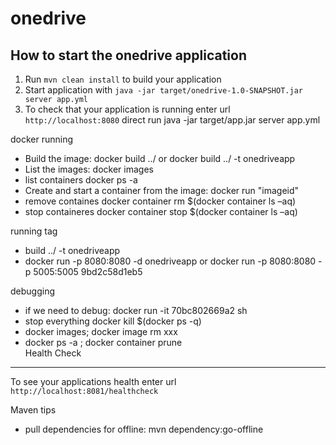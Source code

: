 # onedrive

How to start the onedrive application
---

1. Run `mvn clean install` to build your application
1. Start application with `java -jar target/onedrive-1.0-SNAPSHOT.jar server app.yml`
1. To check that your application is running enter url `http://localhost:8080`
direct run
 java -jar target/app.jar server app.yml


docker running
- Build the image: docker build ../ or  docker build ../ -t onedriveapp
- List the images: docker images 
- list containers docker ps -a
- Create and start a container from the image: docker run "imageid" 
- remove containes docker container rm $(docker container ls –aq)
- stop containeres docker container stop $(docker container ls –aq)

running tag
- build ../ -t onedriveapp
- docker run -p 8080:8080 -d onedriveapp or docker run -p 8080:8080 -p 5005:5005 9bd2c58d1eb5

debugging
- if we need to debug: docker run -it 70bc802669a2 sh
- stop everything docker kill $(docker ps -q)
- docker images; docker image rm xxx
- docker ps -a ;  docker container prune    
  Health Check
---

To see your applications health enter url `http://localhost:8081/healthcheck`


Maven tips
- pull dependencies for offline: mvn dependency:go-offline